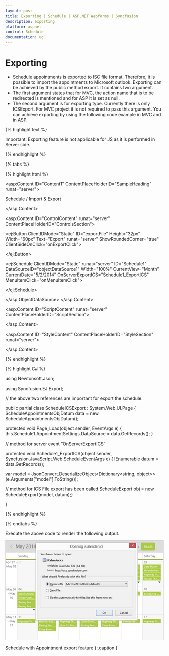 ```yaml
---
layout: post
title: Exporting | Schedule | ASP.NET Webforms | Syncfusion
description: exporting
platform: aspnet
control: Schedule
documentation: ug
---
```


# Exporting

* Schedule appointments is exported to ISC file format. Therefore, it is possible to import the appointments to Microsoft outlook. Exporting can be achieved by the public method export. It contains two argument. 
* The first argument states that for MVC, the action name that is to be redirected is mentioned and for ASP it is set as null. 
* The second argument is for exporting type. Currently there is only ICSExport. For MVC project it is not required to pass this argument. You can achieve exporting by using the following code example in MVC and in ASP.

{% highlight text %}

Important: Exporting feature is not applicable for JS as it is performed in Server side.

{% endhighlight %}

{% tabs %}


{% highlight html %}

<asp:Content ID="Content1" ContentPlaceHolderID="SampleHeading" runat="server">

<span class="sampleName">Schedule / Import & Export</span>

</asp:Content>

<asp:Content ID="ControlContent" runat="server" ContentPlaceHolderID="ControlsSection">

<ej:Button ClientIDMode="Static" ID="exportFile" Height="32px" Width="60px" Text="Export" runat="server" ShowRoundedCorner="true" ClientSideOnClick="onExportClick">

</ej:Button>

<div>

<ej:Schedule ClientIDMode="Static" runat="server" ID="Schedule1" DataSourceID="objectDataSource1" Width="100%" CurrentView="Month" CurrentDate="5/2/2014" OnServerExportICS="Schedule1_ExportICS" MenuItemClick="onMenuItemClick">

<AppointmentSettings Id="ID" Subject="Subject" AllDay="AllDay" StartTime="StartTime" EndTime="EndTime" Description="Description" Recurrence="Recurrence" RecurrenceRule="RecurrenceRule"/>

</ej:Schedule>

</div>
<asp:ObjectDataSource ID="objectDataSource1" runat="server" TypeName="ScheduleAppointmentsObjDatum" SelectMethod="GetRecords">

</asp:ObjectDataSource>
</asp:Content>

<asp:Content ID="ScriptContent" runat="server" ContentPlaceHolderID="ScriptSection">

<script type="text/javascript">

$(function () {

$("#sampleProperties").ejPropertiesPanel();

$("#Schedule1").find("tr.e-scheduleheader td").first().append($("#exportFile"));});

function onExportClick(Args) 
{

var obj = $("#Schedule1").data("ejSchedule");

obj.exportSchedule(null, "exportICS", null);

}

</script>

</asp:Content>

<asp:Content ID="StyleContent" ContentPlaceHolderID="StyleSection" runat="server">

<style type="text/css">

#exportFile
{
border: 1px solid #bbbcbb;
border-radius: 0 6px 6px 0;
float: right;
margin-right: 20px;
margin-top: 8px;
padding-top:5px;
}

</style>

</asp:Content>

{% endhighlight %}

{% highlight C# %}

using Newtonsoft.Json;

using Syncfusion.EJ.Export;

// the above two references are important for export the schedule.

public partial class ScheduleICSExport : System.Web.UI.Page
{
ScheduleAppointmentsObjDatum data = new ScheduleAppointmentsObjDatum();

protected void Page_Load(object sender, EventArgs e)
{
this.Schedule1.AppointmentSettings.DataSource = data.GetRecords();
}

// method for server event “OnServerExportICS”

protected void Schedule1_ExportICS(object sender, Syncfusion.JavaScript.Web.ScheduleEventArgs e)
{
IEnumerable datum = data.GetRecords();

var model = JsonConvert.DeserializeObject<Dictionary<string, object>>(e.Arguments["model"].ToString());

// method for ICS File export has been called.ScheduleExport obj = new ScheduleExport(model, datum);}

}

{% endhighlight %}

{% endtabs %}

Execute the above code to render the following output.

![](Exporting_images/Exporting_img1.png)

Schedule with Appointment export feature
{:.caption }
